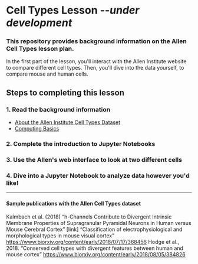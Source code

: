 # Cell Types Lesson <i>--under development</i>
### This repository provides background information on the Allen Cell Types lesson plan.
In the first part of the lesson, you'll interact with the Allen Institute website to compare different cell types. Then, you'll dive into the data yourself, to compare mouse and human cells.

## Steps to completing this lesson

### 1. Read the background information
* <a href="https://ajuavinett.github.io/CellTypesLesson/cell_types">About the Allen Institute Cell Types Dataset</a>
* <a href="https://ajuavinett.github.io/BIPN145/computing_basics">Computing Basics</a>

### 2. Complete the introduction to Jupyter Notebooks

### 3. Use the Allen's web interface to look at two different cells

### 4. Dive into a Jupyter Notebook to analyze data however you'd like!

---

#### Sample publications with the Allen Cell Types dataset
Kalmbach et al. (2018) “h-Channels Contribute to Divergent Intrinsic Membrane Properties of Supragranular Pyramidal Neurons in Human versus Mouse Cerebral Cortex” [link] 
“Classification of electrophysiological and morphological types in mouse visual cortex” https://www.biorxiv.org/content/early/2018/07/17/368456
Hodge et al., 2018. “Conserved cell types with divergent features between human and mouse cortex” https://www.biorxiv.org/content/early/2018/08/05/384826 
